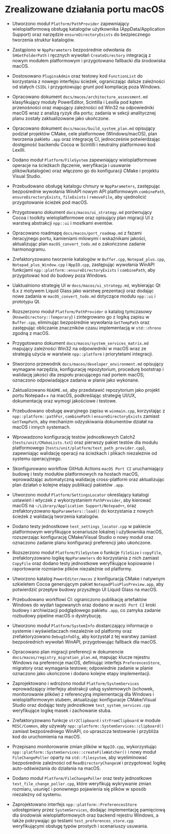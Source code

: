 # Zrealizowane działania portu macOS

- Utworzono moduł `Platform/PathProvider` zapewniający wieloplatformową obsługę katalogów użytkownika (AppData/Application Support) oraz narzędzie `ensureDirectoryExists` do bezpiecznego tworzenia struktur katalogów.
- Zastąpiono w `NppParameters` bezpośrednie odwołania do `SHGetFolderPath` i ręcznych wywołań `CreateDirectory` integracją z nowym modułem platformowym i przygotowano fallbacki dla środowiska macOS.
- Dostosowano `PluginsAdmin` oraz testowy kod `FunctionList` do korzystania z nowego interfejsu ścieżek, ograniczając dalsze zależności od stałych `CSIDL` i przygotowując grunt pod kompilację poza Windows.
- Opracowano dokument `docs/macos/architecture_assessment.md` klasyfikujący moduły PowerEditor, Scintilla i Lexilla pod kątem przenośności oraz mapujący zależności od Win32 na odpowiedniki macOS wraz z analizą ryzyk dla portu; zadania w sekcji analitycznej planu zostały zaktualizowane jako ukończone.
- Opracowano dokument `docs/macos/build_system_plan.md` opisujący podział projektów CMake, cele platformowe (Windows/macOS), plan tworzenia pakietu `.app` oraz integrację CI, jednocześnie potwierdzając dostępność backendu Cocoa w Scintilli i neutralny platformowo kod Lexilli.
- Dodano moduł `Platform/FileSystem` zapewniający wieloplatformowe operacje na ścieżkach (łączenie, weryfikacja i usuwanie plików/katalogów) oraz włączono go do konfiguracji CMake i projektu Visual Studio.
- Przebudowano obsługę katalogu chmury w `NppParameters`, zastępując bezpośrednie wywołania WinAPI nowym API platformowym `combinePath`, `ensureDirectoryExists`, `fileExists` i `removeFile`, aby ujednolicić przygotowanie ścieżek pod macOS.
- Przygotowano dokument `docs/macos/ui_strategy.md` porównujący Cocoa i toolkity wieloplatformowe oraz opisujący plan migracji UI z warstwą abstrakcji `npp::ui` i mostkami eventów.
- Opracowano roadmapę `docs/macos/port_roadmap.md` z fazami iteracyjnego portu, kamieniami milowymi i wskaźnikami jakości, aktualizując plan `macOS_convert_todo.md` o zakończone zadanie harmonogramu.
- Zrefaktoryzowano tworzenie katalogów w `Buffer.cpp`, `Notepad_plus.cpp`, `Notepad_plus_Window.cpp` i `NppIO.cpp`, zastępując wywołania WinAPI funkcjami `npp::platform::ensureDirectoryExists` i `combinePath`, aby przygotować kod do budowy poza Windows.
- Uaktualniono strategię UI w `docs/macos/ui_strategy.md`, wybierając Qt 6.x z motywem Liquid Glass jako warstwę prezentacji oraz dodając nowe zadania w `macOS_convert_todo.md` dotyczące modułu `npp::ui` i prototypu Qt.
- Rozszerzono moduł `Platform/PathProvider` o katalog tymczasowy (`KnownDirectory::Temporary`) i zintegrowano go z logiką zapisu w `Buffer.cpp`, eliminując bezpośrednie wywołania `GetTempPath` oraz zastępując obliczanie znaczników czasu implementacją w `std::chrono` zgodną z macOS.
- Przygotowano dokument `docs/macos/system_services_matrix.md` mapujący zależności Win32 na odpowiedniki w macOS wraz ze strategią użycia w warstwie `npp::platform` i priorytetami integracji.
- Stworzono przewodnik `docs/macos/developer_environment.md` opisujący wymagane narzędzia, konfigurację repozytorium, procedurę bootstrap i walidację jakości dla zespołu pracującego nad portem macOS; oznaczono odpowiadające zadania w planie jako wykonane.
- Zaktualizowano `README.md`, aby przedstawić repozytorium jako projekt portu Notepad++ na macOS, podkreślając strategię UI/UX, dokumentację oraz wymogi jakościowe i testowe.
- Przebudowano obsługę awaryjnego zapisu w `winmain.cpp`, korzystając z `npp::platform::pathFor`, `combinePath` i `ensureDirectoryExists` zamiast `GetTempPath`, aby mechanizm odzyskiwania dokumentów działał na macOS i innych systemach.
- Wprowadzono konfigurację testów jednostkowych Catch2 (`tests/unit/CMakeLists.txt`) oraz pierwszy pakiet testów dla modułu platformowego (`tests/unit/platform/test_path_provider.cpp`), zapewniając walidację operacji na ścieżkach i plikach niezależnie od systemu operacyjnego.
- Skonfigurowano workflow GitHub Actions `macOS Port CI` uruchamiający budowę i testy modułów platformowych na hostach macOS, wprowadzając automatyczną walidację cross-platform oraz aktualizując plan działań o kolejne etapy publikacji pakietów `.app`.
- Utworzono moduł `Platform/SettingsLocator` określający katalogi ustawień i wtyczek z wykorzystaniem `PathProvider`, aby kierować macOS na `~/Library/Application Support/Notepad++`, oraz zrefaktoryzowano `NppParameters::load()` do korzystania z nowych ścieżek z walidacją tworzenia katalogów.
- Dodano testy jednostkowe `test_settings_locator.cpp` w pakiecie platformowym weryfikujące scenariusze lokalnej i użytkownika macOS, rozszerzając konfigurację CMake/Visual Studio o nowy moduł oraz oznaczono zadanie planu konfiguracji preferencji jako ukończone.
- Rozszerzono moduł `Platform/FileSystem` o funkcje `fileSize` i `copyFile`, zrefaktoryzowano logikę `NppParameters` do korzystania z nich zamiast `CopyFile` oraz dodano testy jednostkowe weryfikujące kopiowanie i raportowanie rozmiarów plików niezależnie od platformy.
- Utworzono katalog `PowerEditor/macos` z konfiguracją CMake i natywnym szkieletem Cocoa generującym pakiet `NotepadPlusPlusPreview.app`, aby potwierdzić przepływ budowy przyszłego UI Liquid Glass na macOS.
- Przebudowano workflowi CI: ograniczono publikację artefaktów Windows do wydań tagowanych oraz dodano w `macOS Port CI` kroki budowy i archiwizacji podglądowego pakietu `.app`, co zamyka zadanie rozbudowy pipeline macOS o dystrybucję.
- Utworzono moduł `Platform/SystemInfo` dostarczający informacje o systemie i wyświetlaczach niezależnie od platformy oraz zrefaktoryzowano `DebugInfoDlg`, aby korzystał z tej warstwy zamiast bezpośrednich wywołań WinAPI, przygotowując fallback dla macOS.

- Opracowano plan migracji preferencji w dokumencie `docs/macos/registry_migration_plan.md`, mapując klucze rejestru Windows na preferencje macOS, definiując interfejs `PreferencesStore`, migratory oraz wymagania testowe; odpowiednie zadanie w planie oznaczono jako ukończone i dodano kolejne etapy implementacji.
- Zaprojektowano i wdrożono moduł `Platform/SystemServices` wprowadzający interfejsy abstrakcji usług systemowych (schowek, monitorowanie plików) z referencyjną implementacją dla Windows i wieloplatformowym stubem, aktualizując konfiguracje CMake/Visual Studio oraz dodając testy jednostkowe `test_system_services.cpp` weryfikujące logikę masek i zachowanie stuba.
- Zrefaktoryzowano funkcje `str2Clipboard` i `strFromClipboard` w module `MISC/Common`, aby używały `npp::platform::SystemServices::clipboard()` zamiast bezpośredniego WinAPI, co upraszcza testowanie i przybliża kod do uruchomienia na macOS.
- Przepisano monitorowanie zmian plików w `NppIO.cpp`, wykorzystując `npp::platform::SystemServices::createFileWatcher()` i nowy moduł `FileChangePoller` oparty na `std::filesystem`, aby wyeliminować bezpośrednie zależności od `ReadDirectoryChangesW` i przygotować logikę auto-odświeżania do działania na macOS.
- Dodano moduł `Platform/FileChangePoller` oraz testy jednostkowe `test_file_change_poller.cpp`, które weryfikują wykrywanie zmian rozmiaru, usunięć i ponownego pojawienia się plików w sposób niezależny od systemu.
- Zaprojektowano interfejs `npp::platform::PreferencesStore` udostępniany przez `SystemServices`, dodając implementację pamięciową dla środowisk wieloplatformowych oraz backend rejestru Windows, a także pokrywając go testami `test_preferences_store.cpp` weryfikującymi obsługę typów prostych i scenariuszy usuwania.
